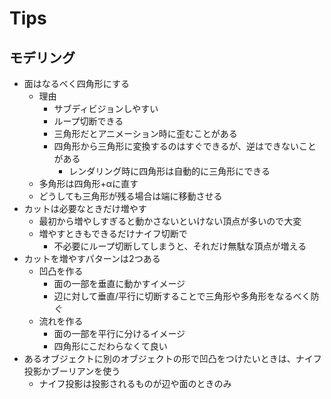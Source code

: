 # Tips

## モデリング

- 面はなるべく四角形にする
    - 理由
        - サブディビジョンしやすい
        - ループ切断できる
        - 三角形だとアニメーション時に歪むことがある
        - 四角形から三角形に変換するのはすぐできるが、逆はできないことがある
            - レンダリング時に四角形は自動的に三角形にできる
    - 多角形は四角形+αに直す
    - どうしても三角形が残る場合は端に移動させる
- カットは必要なときだけ増やす
    - 最初から増やしすぎると動かさないといけない頂点が多いので大変
    - 増やすときもできるだけナイフ切断で
        - 不必要にループ切断してしまうと、それだけ無駄な頂点が増える
- カットを増やすパターンは2つある
    - 凹凸を作る
        - 面の一部を垂直に動かすイメージ
        - 辺に対して垂直/平行に切断することで三角形や多角形をなるべく防ぐ
    - 流れを作る
        - 面の一部を平行に分けるイメージ
        - 四角形にこだわらなくて良い
- あるオブジェクトに別のオブジェクトの形で凹凸をつけたいときは、ナイフ投影かブーリアンを使う
    - ナイフ投影は投影されるものが辺や面のときのみ

